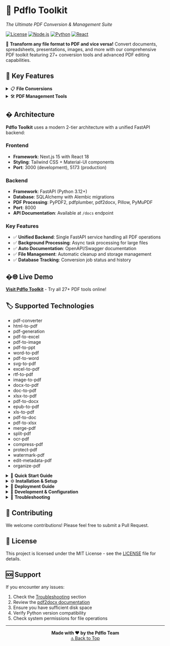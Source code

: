 # 📄 Pdflo Toolkit

*The Ultimate PDF Conversion & Management Suite*

[![License](https://img.shields.io/badge/license-MIT-blue.svg)](LICENSE)
[![Node.js](https://img.shields.io/badge/Node.js-18+-green.svg)](https://nodejs.org/)
[![Python](https://img.shields.io/badge/Python-3.7+-blue.svg)](https://python.org/)
[![React](https://img.shields.io/badge/React-18+-blue.svg)](https://reactjs.org/)

🚀 **Transform any file format to PDF and vice versa!** Convert documents, spreadsheets, presentations, images, and more with our comprehensive PDF toolkit featuring 27+ conversion tools and advanced PDF editing capabilities.

## 🌟 Key Features

<details>
<summary>📋 <strong>File Conversions</strong></summary>

### 📝 Document Conversions

- **Word to PDF** - Turn your .doc or .docx files into PDFs
- **Excel to PDF** - Turn your .xls or .xlsx files into PDFs  
- **PowerPoint to PDF** - Turn your .ppt or .pptx files into PDFs
- **Text to PDF** - Turn your .txt files into PDFs

### 🔄 PDF to Document

- **PDF to Word** - Convert PDFs back to editable Word documents
- **PDF to Excel** - Extract tables from PDFs to Excel spreadsheets
- **PDF to PowerPoint** - Convert PDFs to PowerPoint presentations
- **PDF to RTF** - Convert PDFs to Rich Text Format with images and formatting
- **PDF to EPUB** - Convert PDFs to EPUB e-books with advanced options
- **PDF to HTML** - Convert PDFs to web pages with styling
- **PDF to Text** - Extract plain text from PDFs with OCR support

### 🖼️ Image Conversions

- **Image to PDF** - Turn your pictures (JPG, PNG, GIF, HEIC, WEBP) into PDFs
- **PDF to Image** - Convert PDF pages to JPG, PNG, WEBP images
- **SVG to PDF** - Convert vector graphics to PDF format
- **PDF to SVG** - Convert PDFs to vector graphics

</details>

<details>
<summary>🛠️ <strong>PDF Management Tools</strong></summary>

### 📄 File Operations

- **🔗 Merge PDF** - Combine multiple PDF files into one document
- **✂️ Split PDF** - Extract specific pages or page ranges from PDFs
- **🎯 Organize Pages** - Reorder, rotate, and delete pages with visual page manager

### 🔒 Security & Optimization

- **🔒 Protect PDF** - Add password encryption to secure your PDFs
- **🗜️ Compress PDF** - Reduce file size while maintaining quality
- **💧 Add Watermark** - Add text or image watermarks to PDF pages

### ✏️ Editing Features

- **✏️ Edit Metadata** - Change title, author, subject, and keywords
- **🔍 OCR PDF** - Make scanned PDFs searchable and selectable with text recognition

</details>

## �️ Architecture

**Pdflo Toolkit** uses a modern 2-tier architecture with a unified FastAPI backend:

### Frontend

- **Framework**: Next.js 15 with React 18
- **Styling**: Tailwind CSS + Material-UI components
- **Port**: 3000 (development), 5173 (production)

### Backend  

- **Framework**: FastAPI (Python 3.12+)
- **Database**: SQLAlchemy with Alembic migrations
- **PDF Processing**: PyPDF2, pdfplumber, pdf2docx, Pillow, PyMuPDF
- **Port**: 8000
- **API Documentation**: Available at `/docs` endpoint

### Key Features

- ✅ **Unified Backend**: Single FastAPI service handling all PDF operations
- ✅ **Background Processing**: Async task processing for large files
- ✅ **Auto Documentation**: OpenAPI/Swagger documentation
- ✅ **File Management**: Automatic cleanup and storage management
- ✅ **Database Tracking**: Conversion job status and history

## �🌐 **Live Demo**

**[Visit Pdflo Toolkit](pdflo.z3r0-0.tech)** - Try all 27+ PDF tools online!

## 🏷️ **Supported Technologies**

- pdf-converter
- html-to-pdf
- pdf-generation
- pdf-to-excel
- pdf-to-image
- pdf-to-ppt
- word-to-pdf
- pdf-to-word
- svg-to-pdf
- excel-to-pdf
- rtf-to-pdf
- image-to-pdf
- docx-to-pdf
- doc-to-pdf
- xlsx-to-pdf
- pdf-to-docx
- epub-to-pdf
- xls-to-pdf
- pdf-to-doc
- pdf-to-xlsx
- merge-pdf
- split-pdf
- ocr-pdf
- compress-pdf
- protect-pdf
- watermark-pdf
- edit-metadata-pdf
- organize-pdf

<details>
<summary>🚀 <strong>Quick Start Guide</strong></summary>

### 🎮 How to Use the App

1. **Open the app** in your web browser
2. **Choose what you want to convert** (Word, Excel, Image, or PDF conversions)
3. **Click "Choose File"** and select your file
4. **Select conversion options** (for PDF to PowerPoint, choose image or text method)
5. **Download your converted file** when processing is complete

### 🖥️ Local Development

```bash
# Clone the repository
git clone https://github.com/your-username/pdflo-toolkit.git
cd pdflo-toolkit

# Install frontend dependencies
cd frontend
pnpm install

# Install backend dependencies  
cd ../backend
pip install -r requirements.txt

# Start the backend (FastAPI on port 8000)
cd src
uvicorn app.main:app --host 0.0.0.0 --port 8000 --reload

# In a new terminal, start the frontend (Next.js on port 3000)
cd frontend
pnpm run dev
```

**Access the application:**

- Frontend: <http://localhost:3000>
- Backend API: <http://localhost:8000>
- API Documentation: <http://localhost:8000/docs>

</details>

<details>
<summary>⚙️ <strong>Installation & Setup</strong></summary>

### 🍎 macOS Setup

#### Step 1: Install LibreOffice

```bash
# Using Homebrew
brew install --cask libreoffice
```

#### Step 2: Install Python Dependencies

```bash
# Install system tools
brew install poppler

# Install Python packages
pip install pdf2image python-pptx Pillow pdfplumber pandas openpyxl pdf2docx fpdf2
```

#### Step 3: Install Ghostscript (for PDF compression)

```bash
brew install ghostscript
```

### 🪟 Windows Setup

#### Step 1: Install LibreOffice

1. Go to [LibreOffice.org](https://www.libreoffice.org/download/download/)
2. Download and install the latest version
3. Note the installation path (usually `C:\Program Files\LibreOffice\`)

#### Step 2: Install Python Dependencies

```cmd
# Install Python from python.org first
pip install pdf2image python-pptx Pillow pdfplumber pandas openpyxl pdf2docx fpdf2 PyPDF2
```

#### Step 3: Install Ghostscript

```cmd
# Using Chocolatey
choco install ghostscript

# Or download manually from ghostscript.com
```

### 🐧 Linux/Ubuntu Setup

#### System Dependencies

```bash
# Update system
sudo apt update

# Install LibreOffice
sudo apt install libreoffice libreoffice-writer libreoffice-calc

# Install Python and pip
sudo apt install python3 python3-pip python3-venv

# Install additional tools
sudo apt install poppler-utils ghostscript tesseract-ocr

# Install Node.js
curl -fsSL https://deb.nodesource.com/setup_18.x | sudo -E bash -
sudo apt-get install -y nodejs
```

#### Python Virtual Environment

```bash
# Create virtual environment
python3 -m venv pdf_converter_env
source pdf_converter_env/bin/activate

# Install Python packages
pip install pdf2image python-pptx Pillow pdfplumber pandas openpyxl pdf2docx fpdf2 PyPDF2 opencv-python numpy
```

### 🐳 Docker Setup

```dockerfile
# For Ubuntu/Debian based images
RUN apt-get update && apt-get install -y \
    libreoffice \
    ghostscript \
    poppler-utils \
    tesseract-ocr \
    python3 \
    python3-pip

# For Alpine based images  
RUN apk add \
    libreoffice \
    ghostscript \
    poppler-utils \
    tesseract-ocr \
    python3 \
    py3-pip
```

</details>

<details>
<summary>🚀 <strong>Deployment Guide</strong></summary>

### 🌐 Coolify Deployment

#### Port Configuration

- **Frontend**: Port 5173
- **Backend**: Port 8000

#### Prerequisites

- Coolify server with Docker support
- Git repository access
- At least 2GB RAM available

#### Deployment Steps

1. **Repository Setup**
   - Push your code to a Git repository
   - Ensure `docker-compose.yaml` is present

2. **Coolify Configuration**
   - Create New Application in Coolify
   - Source: Select your Git repository
   - Build Pack: Choose "Docker Compose"
   - Docker Compose File: `docker-compose.yaml`

3. **Environment Variables**

   ```env
   NODE_ENV=production
   VITE_API_URL=http://backend:8000
   PORT=8000
   ```

4. **Resource Allocation**
   - Frontend: 512MB RAM, 0.5 CPU
   - Backend: 1GB RAM, 1 CPU
   - Storage: 2GB for file uploads

#### Accessing the Application

- Frontend: `http://your-domain:5173`
- Backend API: `http://your-domain:8000`

### 🔧 Maintenance

#### File Cleanup

```bash
# Manual cleanup
curl -X POST http://localhost:8000/cleanup
```

#### Automatic Cleanup

The application automatically cleans up temporary files every 15 minutes.

#### Security Notes

- The application runs in production mode
- CORS is enabled for frontend-backend communication
- File uploads are limited and cleaned up automatically
- No sensitive data is stored permanently

</details>

<details>
<summary>🔧 <strong>Development & Configuration</strong></summary>

### 📝 Python Setup for PDF to Word Conversion

#### Virtual Environment

```bash
cd server
source pdf_converter_env/bin/activate
```

#### Required Libraries

```bash
pip install pdf2docx fpdf2 python-docx
# or
pip install -r requirements.txt
```

#### Verify Installation

```bash
python -c "import pdf2docx; print('pdf2docx is installed successfully')"
```

### 🛠️ Package Management

#### Install Additional Libraries

```bash
cd server && source pdf_converter_env/bin/activate && pip install pypdf2==3.0.1 ebooklib==0.18.1
```

#### Run on Custom Port

```bash
npm run dev -- --port 5174
```

### 📊 Google AdSense Configuration

#### AdSense Settings

- **Ad Client**: `ca-pub-2305974348753248`
- **Ad Slot**: `6480016001`

#### Files to Update

- `components/AdSense.tsx` - Update `data-ad-client`
- `components/views/BaseConversionView.tsx` - Update `adSlot`
- `components/views/HtmlToPdfView.tsx` - Update `adSlot`
- `components/views/ImageToPdfView.tsx` - Update `adSlot`
- `components/views/PdfToExcelView.tsx` - Update `adSlot`
- `components/views/PdfToImageView.tsx` - Update `adSlot`
- `components/views/PdfToWordView.tsx` - Update `adSlot`
- `index.html` - Update client ID

### 🔍 OCR Feature Setup

#### Install OCR Dependencies

```bash
pip install --upgrade setuptools wheel
pip install opencv-python numpy
```

#### Tesseract Installation

```bash
# Ubuntu/Debian
sudo apt install tesseract-ocr

# macOS
brew install tesseract

# Windows
# Download from GitHub tesseract-ocr releases
```

</details>

<details>
<summary>🐛 <strong>Troubleshooting</strong></summary>

### 🔧 Common Issues

#### PDF to PowerPoint Conversion

**"poppler not found" Error:**

```bash
# macOS
brew install poppler

# Ubuntu/Debian
sudo apt install poppler-utils

# CentOS/RHEL
sudo yum install poppler-utils
```

**"pdf2image import error" (Windows):**

- Use text-based conversion instead
- Or install poppler binaries manually

**"python-pptx not found":**

```bash
pip install python-pptx
```

**"PIL/Pillow not found":**

```bash
pip install Pillow
```

#### Network Issues

If you encounter network connectivity issues during installation:

1. Try using a different network connection
2. Use a VPN if available
3. Try installing with trusted hosts:

   ```bash
   pip install --trusted-host pypi.org --trusted-host pypi.python.org --trusted-host files.pythonhosted.org pdf2docx
   ```

#### Alternative Installation Methods

1. **Using conda:**

   ```bash
   conda install -c conda-forge pdf2docx
   ```

2. **Manual installation from source:**

   ```bash
   git clone https://github.com/dothinking/pdf2docx.git
   cd pdf2docx
   python setup.py install
   ```

### 📋 Features & Limitations

#### What Works Great

- ✅ Preserves text formatting
- ✅ Maintains tables and their structure
- ✅ Keeps images and their positioning
- ✅ Supports complex layouts
- ✅ Handles multiple pages
- ✅ OCR support for scanned documents

#### Known Limitations

- Complex vector graphics may not convert perfectly
- Some advanced PDF features might be simplified
- Very large files may take longer to process

#### Conversion Methods

1. **Image-based Conversion**:
   - Converts PDF pages to high-quality images
   - Requires `pdf2image` and `poppler`

2. **Text-based Conversion**:
   - Extracts text from PDF pages
   - Works without `poppler`

</details>

## 🤝 Contributing

We welcome contributions! Please feel free to submit a Pull Request.

## 📄 License

This project is licensed under the MIT License - see the [LICENSE](LICENSE) file for details.

## 🆘 Support

If you encounter any issues:

1. Check the [Troubleshooting](#troubleshooting) section
2. Review the [pdf2docx documentation](https://github.com/dothinking/pdf2docx)
3. Ensure you have sufficient disk space
4. Verify Python version compatibility
5. Check system permissions for file operations

---

<div align="center">
<strong>Made with ❤️ by the Pdflo Team</strong>
<br>
<a href="#-pdflo-toolkit">🔝 Back to Top</a>
</div>
